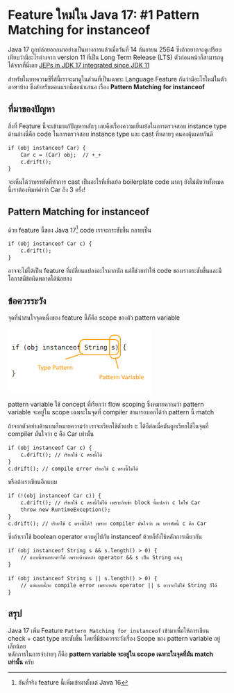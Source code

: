 # Feature ใหม่ใน Java 17: #1 Pattern Matching for instanceof

Java 17 ถูกปล่อยออกมาอย่างเป็นทางการแล้วเมื่อวันที่ 14 กันยายน 2564
ซึ่งถ้าอยากจะดูเปรียบเทียบว่ามีอะไรต่างจาก version 11 ที่เป็น Long Term Release (LTS) ตัวก่อนหน้าก็สามารถดูได้จากที่นี่เลย
[JEPs in JDK 17 integrated since JDK 11](https://openjdk.java.net/projects/jdk/17/jeps-since-jdk-11)

สำหรับในบทความซีรี่ส์นี้เราจะมาดูในส่วนที่เป็นเฉพาะ Language Feature กันว่ามีอะไรใหม่ในตัวภาษาบ้าง ซึ่งสำหรับตอนแรกนี้ขอนำเสนอ
เรื่อง **Pattern Matching for instanceof**


## ที่มาของปัญหา
สิ่งที่ Feature นี้จะเข้ามาแก้ปัญหาหลักๆ เลยคือเรื่องความเยิ่นเย้อในการตรวจสอบ instance type<br>
ด้านล่างนี่คือ code ในการตรวจสอบ instance type และ cast ที่หลายๆ คนคงคุ้นเคยกันดี

```
if (obj instanceof Car) {
    Car c = (Car) obj;  // +_+
    c.drift();
}
```

จะเห็นได้ว่าบรรทัดที่ทำการ cast เป็นอะไรที่เยิ่นเย้อ boilerplate code มากๆ ยังไม่นับว่าทั้งหมดนี้เราต้องพิมพ์คำว่า Car ถึง 3 ครั้ง!

## Pattern Matching for instanceof
ด้วย feature นี้ของ Java 17[^1] code เราจะกระชับขึ้น กลายเป็น
```
if (obj instanceof Car c) {
    c.drift();
}
```
อาจจะไม่ได้เป็น feature ที่เปลี่ยนแปลงอะไรมากนัก แต่ก็ช่วยทำให้ code ของเรากระชับขึ้นและมีโอกาสมีข้อผิดพลาดได้น้อยลง

## ข้อควรระวัง
จุดที่น่าสนใจจุดหนึ่งของ feature นี้ก็คือ scope ของตัว pattern variable

![Type Pattern and Pattern Variable](image/pattern-variable.png)

pattern variable ใช้ concept ที่เรียกว่า flow scoping ซึ่งหมายความว่า pattern variable จะอยู่ใน scope เฉพาะในจุดที่ compiler สามารถบอกได้ว่า pattern นี้ match

ถ้าจากตัวอย่างด้านบนก็หมายความว่า เราจะเรียกใช้ตัวแปร c ได้ก็ต่อเมื่อมันถูกเรียกใช้ในจุดที่ compiler มั่นใจว่า c คือ Car เท่านั้น
```
if (obj instanceof Car c) {
    c.drift(); // เรียกใช้ c ตรงนี้ได้
}
c.drift(); // compile error เรียกใช้ c ตรงนี้ไม่ได้
```
หรือถ้าเราเขียนอีกแบบ
```
if (!(obj instanceof Car c)) {
    c.drift(); // เรียกใช้ c ตรงนี้ไม่ได้ เพราะถ้าเข้า block นี้แปลว่า c ไม่ใช่ Car
    throw new RuntimeException();
}
c.drift(); // เรียกใช้ c ตรงนี้ได้! เพราะ compiler มั่นใจว่า ณ บรรทัดนี้ c คือ Car
```
ซึ่งถ้าเราใช้ boolean operator ควบคู่ไปกับ instanceof ด้วยก็ยังใช้หลักการเดียวกัน

```
if (obj instanceof String s && s.length() > 0) {
    // แบบนี้สามารถทำได้ เพราะด้านหลัง operator && s เป็น String แน่ๆ
}

if (obj instanceof String s || s.length() > 0) {
    // แต่แบบนี้จะ compile error เพราะหลัง operator || s อาจจะไม่ใช่ String ก็ได้ 
}
```
## สรุป
Java 17 เพิ่ม Feature `Pattern Matching for instanceof` เข้ามาเพื่อให้การเขียน check + cast type กระชับขึ้น
โดยที่มีข้อควรระวังเรื่อง Scope ของ pattern variable อยู่เล็กน้อย<br>
หลักการในการจำง่ายๆ ก็คือ **pattern variable จะอยู่ใน scope เฉพาะในจุดที่มัน match เท่านั้น** ครับ

[^1]: อันที่จริง feature นี้เพิ่มเข้ามาตั้งแต่ Java 16
